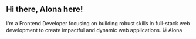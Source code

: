 ## Hi there, Alona here! 
I'm a Frontend Developer focusing on building robust skills in full-stack web development to create impactful and dynamic web applications. 
 [<img src="https://upload.wikimedia.org/wikipedia/commons/8/81/LinkedIn_icon.svg" alt="LinkedIn" width="16" height="16"/>](https://www.linkedin.com/in/alona-chmovzh-492939124)Alona





<!--
**NZAlona/NZAlona** is a ✨ _special_ ✨ repository because its `README.md` (this file) appears on your GitHub profile.

Here are some ideas to get you started:

- 🔭 I’m currently working on ...
- 🌱 I’m currently learning ...
- 👯 I’m looking to collaborate on ...
- 🤔 I’m looking for help with ...
- 💬 Ask me about ...
- 📫 How to reach me: ...
- 😄 Pronouns: ...
- ⚡ Fun fact: ...
-->
